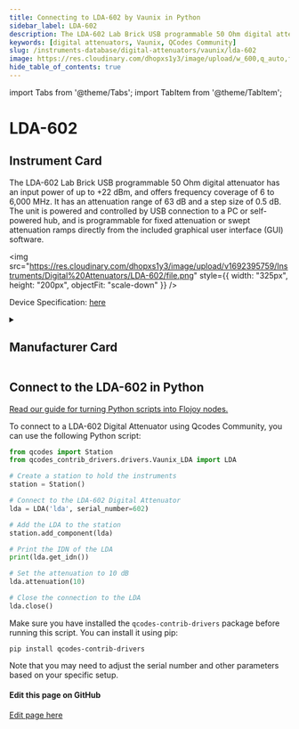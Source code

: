 ```yaml
---
title: Connecting to LDA-602 by Vaunix in Python
sidebar_label: LDA-602
description: The LDA-602 Lab Brick USB programmable 50 Ohm digital attenuator has an input power of up to +22 dBm, and offers frequency coverage of 6 to 6,000 MHz. It has an attenuation range of 63 dB and a step size of 0.5 dB. The unit is powered and controlled by USB connection to a PC or self-powered hub, and is programmable for fixed attenuation or swept attenuation ramps directly from the included graphical user interface (GUI) software.
keywords: [digital attenuators, Vaunix, QCodes Community]
slug: /instruments-database/digital-attenuators/vaunix/lda-602
image: https://res.cloudinary.com/dhopxs1y3/image/upload/w_600,q_auto,f_auto/v1692395759/Instruments/Digital%20Attenuators/LDA-602/file.jpg
hide_table_of_contents: true
---
```


import Tabs from '@theme/Tabs';
import TabItem from '@theme/TabItem';

# LDA-602

## Instrument Card

<div className="flex">

<div>

The LDA-602 Lab Brick USB programmable 50 Ohm digital attenuator has an input power of up to +22 dBm, and offers frequency coverage of 6 to 6,000 MHz. It has an attenuation range of 63 dB and a step size of 0.5 dB. The unit is powered and controlled by USB connection to a PC or self-powered hub, and is programmable for fixed attenuation or swept attenuation ramps directly from the included graphical user interface (GUI) software.

</div>

<img src="https://res.cloudinary.com/dhopxs1y3/image/upload/v1692395759/Instruments/Digital%20Attenuators/LDA-602/file.png" style={{ width: "325px", height: "200px", objectFit: "scale-down" }} />

</div>

<div className="flex text-center">

<p>Device Specification: <a target="\_blank" href="https://vaunix.com/resources/digital%20attenuators-datasheet.pdf">here</a></p>

</div>

<details style={{ marginTop: "15px"}}>
<summary><h2>Manufacturer Card</h2></summary>

<img src="https://res.cloudinary.com/dhopxs1y3/image/upload/v1692125985/Instruments/Vendor%20Logos/Vaunix.png" style={{ width: "100%", height: "170px",objectFit: "scale-down" }} />

Vaunix Technology Corp. designs, manufactures, and services RF and microwave test equipment and digital radio communications products. Utilizing our deep RF and software engineering expertise, rooted in microwave radio and wireless equipment repair and testing, Vaunix developed the Lab Brick® family of electronic test products, which set a new standard for cost, size, and simplicity of wireless testing devices. Powered by a USB connection and controlled by easy-to-use, graphical-user-interface (GUI) software, Lab Bricks have been designed to meet the needs of wireless engineers and technicians who want to create flexible, customized system solutions either in the lab or in the field. We 've expanded our Lab Brick® family of electronic test products to include Attenuator Matrix solutions that double as Wireless [Handover Test Systems](https://vaunix.com/handover-test-systems/) to give our test technicians and product engineers the advanced capability to solve unique wireless _handover _testing challenges and bring affordability, functionality, reliability and simplicity to the microwave test bench.

<ul>
  <li>Headquarters: USA</li>
  <li>Yearly Revenue (millions, USD): 5.0</li>
  <li>Vendor Website: <a href="https://vaunix.com/">here</a></li>
</ul>
</details>

## Connect to the LDA-602 in Python

[Read our guide for turning Python scripts into Flojoy nodes.](https://docs.flojoy.ai/custom-nodes/creating-custom-node/)
<Tabs>
<TabItem value="QCodes Community" label="QCodes Community">

To connect to a LDA-602 Digital Attenuator using Qcodes Community, you can use the following Python script:

```python
from qcodes import Station
from qcodes_contrib_drivers.drivers.Vaunix_LDA import LDA

# Create a station to hold the instruments
station = Station()

# Connect to the LDA-602 Digital Attenuator
lda = LDA('lda', serial_number=602)

# Add the LDA to the station
station.add_component(lda)

# Print the IDN of the LDA
print(lda.get_idn())

# Set the attenuation to 10 dB
lda.attenuation(10)

# Close the connection to the LDA
lda.close()
```

Make sure you have installed the `qcodes-contrib-drivers` package before running this script. You can install it using pip:

```
pip install qcodes-contrib-drivers
```

Note that you may need to adjust the serial number and other parameters based on your specific setup.

</TabItem>
</Tabs>
<SectionBreak />

[//]: # (Edit page on GitHub)

#### Edit this page on GitHub

[Edit page here](https://github.com/flojoy-ai/docs/blob/main/docs/instruments-database/Digital%20Attenuators/LDA-602/LDA-602.md)
